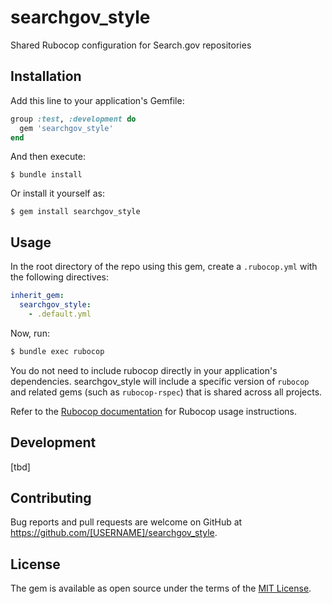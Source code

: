 # searchgov_style

Shared Rubocop configuration for Search.gov repositories

## Installation

Add this line to your application's Gemfile:

```ruby
group :test, :development do
  gem 'searchgov_style'
end
```

And then execute:

    $ bundle install

Or install it yourself as:

    $ gem install searchgov_style

## Usage

In the root directory of the repo using this gem, create a `.rubocop.yml` with the following directives:

```yaml
inherit_gem:
  searchgov_style:
    - .default.yml
```

Now, run:

```bash
$ bundle exec rubocop
```

You do not need to include rubocop directly in your application's dependencies. searchgov_style will include a specific version of `rubocop` and related gems (such as `rubocop-rspec`) that is shared across all projects.

Refer to the [Rubocop documentation](https://docs.rubocop.org/) for Rubocop usage instructions.

## Development

[tbd]

## Contributing

Bug reports and pull requests are welcome on GitHub at https://github.com/[USERNAME]/searchgov_style.


## License

The gem is available as open source under the terms of the [MIT License](https://opensource.org/licenses/MIT).
